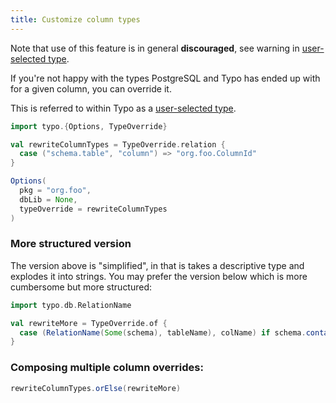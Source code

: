 ```yaml
---
title: Customize column types
---
```


Note that use of this feature is in general **discouraged**, 
see warning in [user-selected type](type-safety/user-selected-types.md).

If you're not happy with the types PostgreSQL and Typo has ended up with for a given column, you can override it.

This is referred to within Typo as a [user-selected type](type-safety/user-selected-types.md).



```scala mdoc:silent
import typo.{Options, TypeOverride}

val rewriteColumnTypes = TypeOverride.relation {
  case ("schema.table", "column") => "org.foo.ColumnId"
}

Options(
  pkg = "org.foo",
  dbLib = None,
  typeOverride = rewriteColumnTypes
)
```

### More structured version

The version above is "simplified", in that is takes a descriptive type and explodes it into strings.
You may prefer the version below which is more cumbersome but more structured:

```scala mdoc:silent
import typo.db.RelationName

val rewriteMore = TypeOverride.of { 
  case (RelationName(Some(schema), tableName), colName) if schema.contains("foo") && colName.value.startsWith("foo") => "org.foo.Bar" 
}
```

### Composing multiple column overrides:

```scala mdoc:silent
rewriteColumnTypes.orElse(rewriteMore)
```
